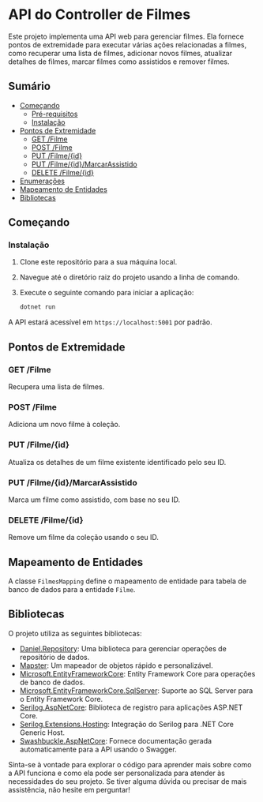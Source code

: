 # API do Controller de Filmes

Este projeto implementa uma API web para gerenciar filmes. Ela fornece pontos de extremidade para executar várias ações relacionadas a filmes, como recuperar uma lista de filmes, adicionar novos filmes, atualizar detalhes de filmes, marcar filmes como assistidos e remover filmes.

## Sumário

- [Começando](#começando)
  - [Pré-requisitos](#pré-requisitos)
  - [Instalação](#instalação)
- [Pontos de Extremidade](#pontos-de-extremidade)
  - [GET /Filme](#get-filme)
  - [POST /Filme](#post-filme)
  - [PUT /Filme/{id}](#put-filmeid)
  - [PUT /Filme/{id}/MarcarAssistido](#put-filmeidmarcarassistido)
  - [DELETE /Filme/{id}](#delete-filmeid)
- [Enumerações](#enumerações)
- [Mapeamento de Entidades](#mapeamento-de-entidades)
- [Bibliotecas](#bibliotecas)

## Começando

### Instalação

1. Clone este repositório para a sua máquina local.
2. Navegue até o diretório raiz do projeto usando a linha de comando.
3. Execute o seguinte comando para iniciar a aplicação:

   ```bash
   dotnet run
   ```

A API estará acessível em `https://localhost:5001` por padrão.

## Pontos de Extremidade

### GET /Filme

Recupera uma lista de filmes.

### POST /Filme

Adiciona um novo filme à coleção.

### PUT /Filme/{id}

Atualiza os detalhes de um filme existente identificado pelo seu ID.

### PUT /Filme/{id}/MarcarAssistido

Marca um filme como assistido, com base no seu ID.

### DELETE /Filme/{id}

Remove um filme da coleção usando o seu ID.

## Mapeamento de Entidades

A classe `FilmesMapping` define o mapeamento de entidade para tabela de banco de dados para a entidade `Filme`.

## Bibliotecas

O projeto utiliza as seguintes bibliotecas:

- [Daniel.Repository](https://www.nuget.org/packages/Daniel.Repository): Uma biblioteca para gerenciar operações de repositório de dados.
- [Mapster](https://www.nuget.org/packages/Mapster): Um mapeador de objetos rápido e personalizável.
- [Microsoft.EntityFrameworkCore](https://www.nuget.org/packages/Microsoft.EntityFrameworkCore): Entity Framework Core para operações de banco de dados.
- [Microsoft.EntityFrameworkCore.SqlServer](https://www.nuget.org/packages/Microsoft.EntityFrameworkCore.SqlServer): Suporte ao SQL Server para o Entity Framework Core.
- [Serilog.AspNetCore](https://www.nuget.org/packages/Serilog.AspNetCore): Biblioteca de registro para aplicações ASP.NET Core.
- [Serilog.Extensions.Hosting](https://www.nuget.org/packages/Serilog.Extensions.Hosting): Integração do Serilog para .NET Core Generic Host.
- [Swashbuckle.AspNetCore](https://www.nuget.org/packages/Swashbuckle.AspNetCore): Fornece documentação gerada automaticamente para a API usando o Swagger.

Sinta-se à vontade para explorar o código para aprender mais sobre como a API funciona e como ela pode ser personalizada para atender às necessidades do seu projeto. Se tiver alguma dúvida ou precisar de mais assistência, não hesite em perguntar!
